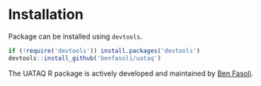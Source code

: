 # Installation
Package can be installed using `devtools`.
```R
if (!require('devtools')) install.packages('devtools')
devtools::install_github('benfasoli/uataq')
```

The UATAQ R package is actively developed and maintained by [Ben Fasoli](http://benfasoli.com).
